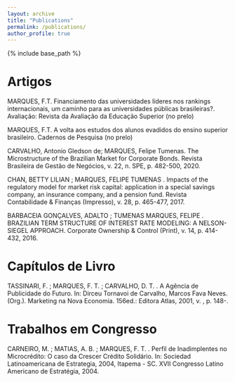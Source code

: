 ```yaml
---
layout: archive
title: "Publications"
permalink: /publications/
author_profile: true
---
```


{% include base_path %}

Artigos
======
MARQUES, F.T. Financiamento das universidades líderes nos rankings internacionais, um caminho para as universidades públicas brasileiras?. Avaliação: Revista da Avaliação da Educação Superior (no prelo)

MARQUES, F.T. A volta aos estudos dos alunos evadidos do ensino superior brasileiro. Cadernos de Pesquisa (no prelo)

CARVALHO, Antonio Gledson de; MARQUES, Felipe Tumenas. The Microstructure of the Brazilian Market for Corporate Bonds. Revista Brasileira de Gestão de Negócios, v. 22, n. SPE, p. 482-500, 2020.

CHAN, BETTY LILIAN ; MARQUES, FELIPE TUMENAS . Impacts of the regulatory model for market risk capital: application in a special savings company, an insurance company, and a pension fund. Revista Contabilidade & Finanças (Impresso), v. 28, p. 465-477, 2017. 

BARBACEIA GONÇALVES, ADALTO ; TUMENAS MARQUES, FELIPE . BRAZILIAN TERM STRUCTURE OF INTEREST RATE MODELING: A NELSON-SIEGEL APPROACH. Corporate Ownership & Control (Print), v. 14, p. 414-432, 2016. 

Capítulos de Livro
======
TASSINARI, F. ; MARQUES, F. T. ; CARVALHO, D. T. . A Agência de Publicidade do Futuro. In: Dirceu Tornavoi de Carvalho, Marcos Fava Neves. (Org.). Marketing na Nova Economia. 156ed.: Editora Atlas, 2001, v. , p. 148-. 

Trabalhos em Congresso
======
CARNEIRO, M. ; MATIAS, A. B. ; MARQUES, F. T. . Perfil de Inadimplentes no Microcrédito: O caso da Crescer Crédito Solidário. In: Sociedad Latinoamericana de Estrategia, 2004, Itapema - SC. XVII Congresso Latino Americano de Estratégia, 2004. 

